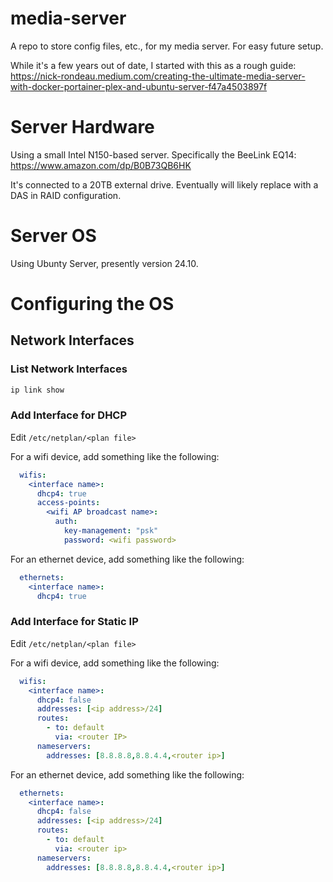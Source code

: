 # media-server
A repo to store config files, etc., for my media server. For easy future setup.

While it's a few years out of date, I started with this as a rough guide:
https://nick-rondeau.medium.com/creating-the-ultimate-media-server-with-docker-portainer-plex-and-ubuntu-server-f47a4503897f

# Server Hardware
Using a small Intel N150-based server. Specifically the BeeLink EQ14:
https://www.amazon.com/dp/B0B73QB6HK

It's connected to a 20TB external drive. Eventually will likely replace with a DAS in RAID configuration.

# Server OS
Using Ubunty Server, presently version 24.10.

# Configuring the OS

## Network Interfaces

### List Network Interfaces

```bash
ip link show
```

### Add Interface for DHCP

Edit `/etc/netplan/<plan file>`

For a wifi device, add something like the following:

```yaml
  wifis:
    <interface name>:
      dhcp4: true
      access-points:
        <wifi AP broadcast name>:
          auth:
            key-management: "psk"
            password: <wifi password>
```

For an ethernet device, add something like the following:

```yaml
  ethernets:
    <interface name>:
      dhcp4: true
```

### Add Interface for Static IP

Edit `/etc/netplan/<plan file>`

For a wifi device, add something like the following:

```yaml
  wifis:
    <interface name>:
      dhcp4: false
      addresses: [<ip address>/24]
      routes:
        - to: default
          via: <router IP>
      nameservers:
        addresses: [8.8.8.8,8.8.4.4,<router ip>]
```

For an ethernet device, add something like the following:

```yaml
  ethernets:
    <interface name>:
      dhcp4: false
      addresses: [<ip address>/24]
      routes:
        - to: default
          via: <router ip>
      nameservers:
        addresses: [8.8.8.8,8.8.4.4,<router ip>]
```
